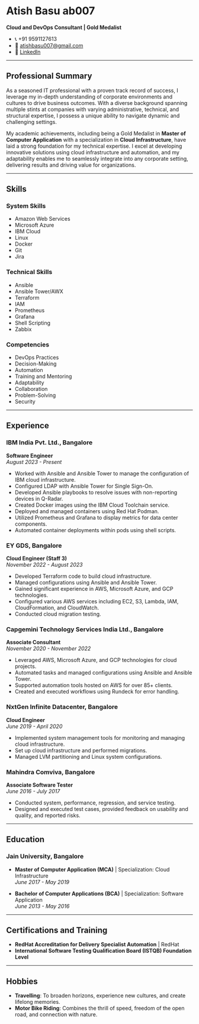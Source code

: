 # Atish Basu  ab007

**Cloud and DevOps Consultant | Gold Medalist**  

- 📞 +91 9591127613  
- 📧 <atishbasu007@gmail.com>  
- 🔗 [LinkedIn](www.linkedin.com/in/atishbasu1b882677)  

---

## Professional Summary  

As a seasoned IT professional with a proven track record of success, I leverage my in-depth understanding of corporate environments and cultures to drive business outcomes. With a diverse background spanning multiple stints at companies with varying administrative, technical, and structural expertise, I possess a unique ability to navigate dynamic and challenging settings.  

My academic achievements, including being a Gold Medalist in **Master of Computer Application** with a specialization in **Cloud Infrastructure**, have laid a strong foundation for my technical expertise. I excel at developing innovative solutions using cloud infrastructure and automation, and my adaptability enables me to seamlessly integrate into any corporate setting, delivering results and driving value for organizations.

---

## Skills  

### System Skills  

- Amazon Web Services  
- Microsoft Azure  
- IBM Cloud  
- Linux  
- Docker  
- Git  
- Jira  

### Technical Skills  

- Ansible  
- Ansible Tower/AWX  
- Terraform  
- IAM  
- Prometheus  
- Grafana  
- Shell Scripting  
- Zabbix  

### Competencies  

- DevOps Practices  
- Decision-Making  
- Automation  
- Training and Mentoring  
- Adaptability  
- Collaboration  
- Problem-Solving  
- Security  

---

## Experience  

### **IBM India Pvt. Ltd., Bangalore**  

**Software Engineer**  
_August 2023 - Present_  

- Worked with Ansible and Ansible Tower to manage the configuration of IBM cloud infrastructure.  
- Configured LDAP with Ansible Tower for Single Sign-On.  
- Developed Ansible playbooks to resolve issues with non-reporting devices in Q-Radar.  
- Created Docker images using the IBM Cloud Toolchain service.  
- Deployed and managed containers using Red Hat Podman.  
- Utilized Prometheus and Grafana to display metrics for data center components.  
- Automated container deployments within pods using shell scripts.  

### **EY GDS, Bangalore**  

**Cloud Engineer (Staff 3)**  
_November 2022 - August 2023_  

- Developed Terraform code to build cloud infrastructure.  
- Managed configurations using Ansible and Ansible Tower.  
- Gained significant experience in AWS, Microsoft Azure, and GCP technologies.  
- Configured various AWS services including EC2, S3, Lambda, IAM, CloudFormation, and CloudWatch.  
- Conducted cloud migration testing.  

### **Capgemini Technology Services India Ltd., Bangalore**  

**Associate Consultant**  
_November 2020 - November 2022_  

- Leveraged AWS, Microsoft Azure, and GCP technologies for cloud projects.  
- Automated tasks and managed configurations using Ansible and Ansible Tower.  
- Supported automation tools hosted on AWS for over 85+ clients.  
- Created and executed workflows using Rundeck for error handling.  

### **NxtGen Infinite Datacenter, Bangalore**  

**Cloud Engineer**  
_June 2019 - April 2020_  

- Implemented system management tools for monitoring and managing cloud infrastructure.  
- Set up cloud infrastructure and performed migrations.  
- Managed LVM partitioning and Linux system configurations.  

### **Mahindra Comviva, Bangalore**  

**Associate Software Tester**  
_June 2016 - July 2017_  

- Conducted system, performance, regression, and service testing.  
- Designed and executed test cases, provided feedback on usability and quality, and reported risks.  

---

## Education  

### **Jain University, Bangalore**  

- **Master of Computer Application (MCA)** | Specialization: Cloud Infrastructure  
  _June 2017 - May 2019_  

- **Bachelor of Computer Applications (BCA)** | Specialization: Software Application  
  _June 2013 - May 2016_  

---

## Certifications and Training  

- **RedHat Accreditation for Delivery Specialist Automation** | RedHat  
- **International Software Testing Qualification Board (ISTQB) Foundation Level**  

---

## Hobbies  

- **Travelling**: To broaden horizons, experience new cultures, and create lifelong memories.  
- **Motor Bike Riding**: Combines the thrill of speed, freedom of the open road, and connection with nature.  
